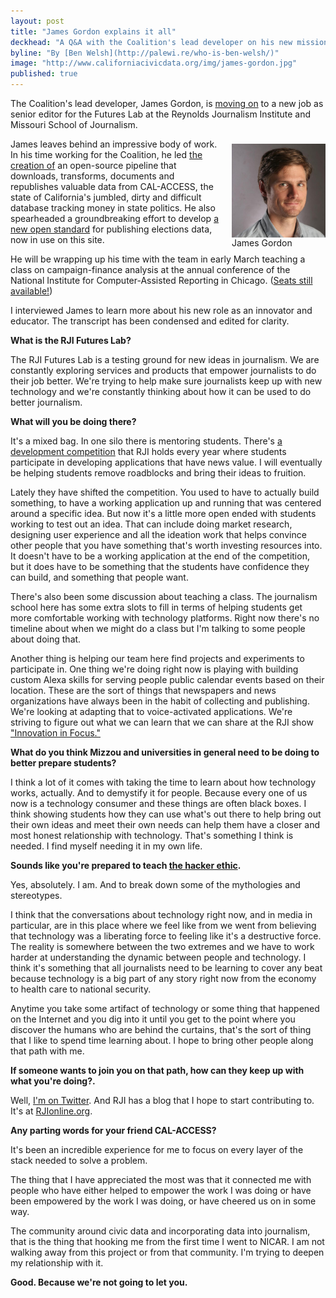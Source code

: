 ```yaml
---
layout: post
title: "James Gordon explains it all"
deckhead: "A Q&A with the Coalition's lead developer on his new mission at the Reynolds Journalism Institute"
byline: "By [Ben Welsh](http://palewi.re/who-is-ben-welsh/)"
image: "http://www.californiacivicdata.org/img/james-gordon.jpg"
published: true
---
```


The Coalition's lead developer, James Gordon, is [moving on](https://www.rjionline.org/stories/rji-futures-lab-adds-new-senior-editor-to-its-team) to a new job as senior editor for the Futures Lab at the Reynolds Journalism Institute and Missouri School of Journalism.

<figure style="margin: 8px 0 0 18px; float:right;" >
    <img src="/img/james-gordon.jpg" height="150" alt="James Gordon" style="float:right; clear:both;" title="James Gordon">
   <figcaption style="float:left; clear:both;">James Gordon</figcaption>
</figure>

James leaves behind an impressive body of work. In his time working for the Coalition, he led [the creation of](/2016/09/15/website-launch/) an open-source pipeline that downloads, transforms, documents and republishes valuable data from CAL-ACCESS, the state of California's jumbled, dirty and difficult database tracking money in state politics. He also spearheaded a groundbreaking effort to develop [a new open standard](/2017/10/31/processed-files/) for publishing elections data, now in use on this site.

He will be wrapping up his time with the team in early March teaching a class on campaign-finance analysis at the annual conference of the National Institute for Computer-Assisted Reporting in Chicago. ([Seats still available!](https://www.ire.org/events-and-training/event/3189/3501/))

I interviewed James to learn more about his new role as an innovator and educator. The transcript has been condensed and edited for clarity.

**What is the RJI Futures Lab?**

The RJI Futures Lab is a testing ground for new ideas in journalism. We are constantly exploring services and products that empower journalists to do their job better. We're trying to help make sure journalists keep up with new technology and we're constantly thinking about how it can be used to do better journalism.

**What will you be doing there?**

It's a mixed bag. In one silo there is mentoring students. There's [a development competition](https://www.rjionline.org/stories/series/rji-student-competition-2017) that RJI holds every year where students participate in developing applications that have news value. I will eventually be helping students remove roadblocks and bring their ideas to fruition.

Lately they have shifted the competition. You used to have to actually build something, to have a working application up and running that was centered around a specific idea. But now it's a little more open ended with students working to test out an idea. That can include doing market research, designing user experience and all the ideation work that helps convince other people that you have something that's worth investing resources into. It doesn't have to be a working application at the end of the competition, but it does have to be something that the students have confidence they can build, and something that people want.

There's also been some discussion about teaching a class. The journalism school here has some extra slots to fill in terms of helping students get more comfortable working with technology platforms. Right now there's no timeline about when we might do a class but I'm talking to some people about doing that.

Another thing is helping our team here find projects and experiments to participate in. One thing we're doing right now is playing with building custom Alexa skills for serving people public calendar events based on their location. These are the sort of things that newspapers and news organizations have always been in the habit of collecting and publishing. We're looking at adapting that to voice-activated applications. We're striving to figure out what we can learn that we can share at the RJI show ["Innovation in Focus."](https://www.rjionline.org/innovation-in-focus)

**What do you think Mizzou and universities in general need to be doing to better prepare students?**

I think a lot of it comes with taking the time to learn about how technology works, actually. And to demystify it for people. Because every one of us now is a technology consumer and these things are often black boxes. I think showing students how they can use what's out there to help bring out their own ideas and meet their own needs can help them have a closer and most honest relationship with technology. That's something I think is needed. I find myself needing it in my own life.

**Sounds like you're prepared to teach [the hacker ethic](https://en.wikipedia.org/wiki/Hacker_ethic).**

Yes, absolutely. I am. And to break down some of the mythologies and stereotypes.

I think that the conversations about technology right now, and in media in particular, are in this place where we feel like from we went from believing that technology was a liberating force to feeling like it's a destructive force. The reality is somewhere between the two extremes and we have to work harder at understanding the dynamic between people and technology. I think it's something that all journalists need to be learning to cover any beat because technology is a big part of any story right now from the economy to health care to national security.

Anytime you take some artifact of technology or some thing that happened on the Internet and you dig into it until you get to the point where you discover the humans who are behind the curtains, that's the sort of thing that I like to spend time learning about. I hope to bring other people along that path with me.

**If someone wants to join you on that path, how can they keep up with what you're doing?.**

Well, [I'm on Twitter](https://twitter.com/je_gordon). And RJI has a blog that I hope to start contributing to. It's at [RJIonline.org](https://www.rjionline.org).

**Any parting words for your friend CAL-ACCESS?**

It's been an incredible experience for me to focus on every layer of the stack needed to solve a problem.

The thing that I have appreciated the most was that it connected me with people who have either helped to empower the work I was doing or have been empowered by the work I was doing, or have cheered us on in some way.

The community around civic data and incorporating data into journalism, that is the thing that hooking me from the first time I went to NICAR. I am not walking away from this project or from that community. I'm trying to deepen my relationship with it.

**Good. Because we're not going to let you.**
